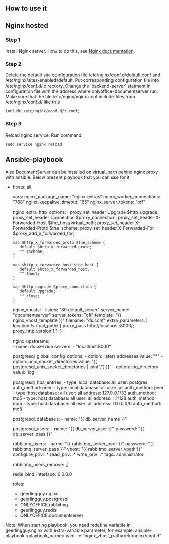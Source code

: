 ## How to use it

## Nginx hosted

### Step 1 
Install Nginx server. How to do this, see [Nginx documentation](http://nginx.org/en/linux_packages.html#stable).

### Step 2
Delete the default site configuration file /etc/nginx/conf.d/default.conf and /etc/nginx/sites-enabled/default. 
Put corresponding configuration file into /etc/nginx/conf.d/ directory.
Change the 'backend-server' statment in configuration file with the address where onlyoffice-documentserver run.
Make sure that the file /etc/nginx/nginx.conf include files from /etc/nginx/conf.d/ like this
```
include /etc/nginx/conf.d/*.conf;
```
### Step 3
Reload nginx service. Run command:
```
sudo service nginx reload
```

## Ansible-playbook

Also DocumentServer can be installed on virtual_path behind nginx proxy with ansible. Below present playbook that you can use for it.

   - hosts: all

     vars:
       nginx_package_name: "nginx-extras"
       nginx_worker_connections: "768"
       nginx_keepalive_timeout: "65"
       nginx_server_tokens: "off"
  
       nginx_extra_http_options: |
         proxy_set_header Upgrade $http_upgrade;
         proxy_set_header Connection $proxy_connection;
         proxy_set_header X-Forwarded-Host $the_host/virtual_path;
         proxy_set_header X-Forwarded-Proto $the_scheme;
         proxy_set_header X-Forwarded-For $proxy_add_x_forwarded_for;

         map $http_x_forwarded_proto $the_scheme {
            default $http_x_forwarded_proto;
            "" $scheme;
         }
 
         map $http_x_forwarded_host $the_host {
            default $http_x_forwarded_host;
            "" $host;
         }
 
         map $http_upgrade $proxy_connection {
            default upgrade;
            "" close;
         }

       nginx_vhosts:
         - listen: "80 default_server"
           server_name: "documentserver"
           server_tokens: "off"
           template: "{{ nginx_vhost_template }}"
           filename: "ds.conf"
           extra_parameters: |
             location /virtual_path/ {
                 proxy_pass http://localhost:8000/;
                 proxy_http_version 1.1;
             }

       nginx_upstreams:     
         - name: docservice
           servers:
             - "localhost:8000"


       postgresql_global_config_options:
         - option: listen_addresses
           value: "*"
         - option: unix_socket_directories
           value: '{{ postgresql_unix_socket_directories | join(",") }}'
         - option: log_directory
           value: 'log'

       postgresql_hba_entries:
         - type: local
           database: all
           user: postgres
           auth_method: peer
         - type: local
           database: all
           user: all
           auth_method: peer 
         - type: host
           database: all
           user: all
           address: 127.0.0.1/32
           auth_method: md5
         - type: host
           database: all
           user: all
           address: ::1/128
           auth_method: md5
         - type: host
           database: all
           user: all
           address: 0.0.0.0/0
           auth_method: md5

       postgresql_databases:
         - name: "{{ db_server_name }}"

       postgresql_users:
         - name: "{{ db_server_user }}"
           password: "{{ db_server_pass }}"

       rabbitmq_users:
         - name: "{{ rabbitmq_server_user }}"
           password: "{{ rabbitmq_server_pass }}"
           vhost: "{{ rabbitmq_server_vpath }}"
           configure_priv: .*
           read_priv: .*
           write_priv: .*
           tags: administrator

       rabbitmq_users_remove: []

       redis_bind_interface: 0.0.0.0

     roles:
       - geerlingguy.nginx
       - geerlingguy.postgresql
       - ONLYOFFICE.rabbitmq
       - geerlingguy.redis
       - ONLYOFFICE.documentserver

Note: When starting playbook, you need redefine variable in geerlingguy.nginx with extra-variable parameter, for example: 
     ansible-playbook <playbook_name>.yaml -e "nginx_vhost_path=/etc/nginx/conf.d"
